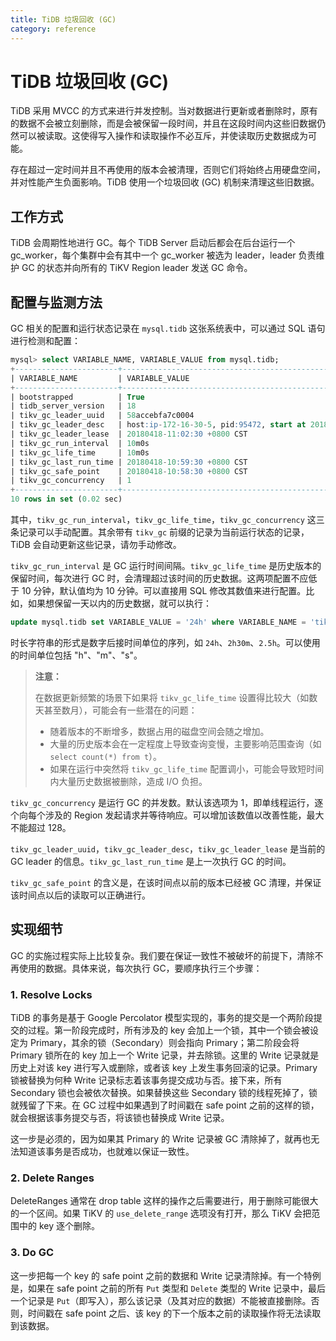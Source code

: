 ```yaml
---
title: TiDB 垃圾回收 (GC)
category: reference
---
```


# TiDB 垃圾回收 (GC)

TiDB 采用 MVCC 的方式来进行并发控制。当对数据进行更新或者删除时，原有的数据不会被立刻删除，而是会被保留一段时间，并且在这段时间内这些旧数据仍然可以被读取。这使得写入操作和读取操作不必互斥，并使读取历史数据成为可能。

存在超过一定时间并且不再使用的版本会被清理，否则它们将始终占用硬盘空间，并对性能产生负面影响。TiDB 使用一个垃圾回收 (GC) 机制来清理这些旧数据。

## 工作方式

TiDB 会周期性地进行 GC。每个 TiDB Server 启动后都会在后台运行一个 gc_worker，每个集群中会有其中一个 gc_worker 被选为 leader，leader 负责维护 GC 的状态并向所有的 TiKV Region leader 发送 GC 命令。

## 配置与监测方法

GC 相关的配置和运行状态记录在 `mysql.tidb` 这张系统表中，可以通过 SQL 语句进行检测和配置：

```sql
mysql> select VARIABLE_NAME, VARIABLE_VALUE from mysql.tidb;
+-----------------------+------------------------------------------------------------------------------------------------+
| VARIABLE_NAME         | VARIABLE_VALUE                                                                                 |
+-----------------------+------------------------------------------------------------------------------------------------+
| bootstrapped          | True                                                                                           |
| tidb_server_version   | 18                                                                                             |
| tikv_gc_leader_uuid   | 58accebfa7c0004                                                                                |
| tikv_gc_leader_desc   | host:ip-172-16-30-5, pid:95472, start at 2018-04-11 13:43:30.73076656 +0800 CST m=+0.068873865 |
| tikv_gc_leader_lease  | 20180418-11:02:30 +0800 CST                                                                    |
| tikv_gc_run_interval  | 10m0s                                                                                          |
| tikv_gc_life_time     | 10m0s                                                                                          |
| tikv_gc_last_run_time | 20180418-10:59:30 +0800 CST                                                                    |
| tikv_gc_safe_point    | 20180418-10:58:30 +0800 CST                                                                    |
| tikv_gc_concurrency   | 1                                                                                              |
+-----------------------+------------------------------------------------------------------------------------------------+
10 rows in set (0.02 sec)
```

其中，`tikv_gc_run_interval`，`tikv_gc_life_time`，`tikv_gc_concurrency` 这三条记录可以手动配置。其余带有 `tikv_gc` 前缀的记录为当前运行状态的记录， TiDB 会自动更新这些记录，请勿手动修改。

`tikv_gc_run_interval` 是 GC 运行时间间隔。`tikv_gc_life_time` 是历史版本的保留时间，每次进行 GC 时，会清理超过该时间的历史数据。这两项配置不应低于 10 分钟，默认值均为 10 分钟。可以直接用 SQL 修改其数值来进行配置。比如，如果想保留一天以内的历史数据，就可以执行：

```sql
update mysql.tidb set VARIABLE_VALUE = '24h' where VARIABLE_NAME = 'tikv_gc_life_time';
```

时长字符串的形式是数字后接时间单位的序列，如 `24h`、`2h30m`、`2.5h`。可以使用的时间单位包括 "h"、"m"、"s"。

> **注意：**
> 
> 在数据更新频繁的场景下如果将 `tikv_gc_life_time` 设置得比较大（如数天甚至数月），可能会有一些潜在的问题：
> 
> * 随着版本的不断增多，数据占用的磁盘空间会随之增加。
> * 大量的历史版本会在一定程度上导致查询变慢，主要影响范围查询（如 `select count(*) from t`）。
> * 如果在运行中突然将 `tikv_gc_life_time` 配置调小，可能会导致短时间内大量历史数据被删除，造成 I/O 负担。

`tikv_gc_concurrency` 是运行 GC 的并发数。默认该选项为 1，即单线程运行，逐个向每个涉及的 Region 发起请求并等待响应。可以增加该数值以改善性能，最大不能超过 128。

`tikv_gc_leader_uuid`，`tikv_gc_leader_desc`，`tikv_gc_leader_lease` 是当前的 GC leader 的信息。`tikv_gc_last_run_time` 是上一次执行 GC 的时间。

`tikv_gc_safe_point` 的含义是，在该时间点以前的版本已经被 GC 清理，并保证该时间点以后的读取可以正确进行。

## 实现细节

GC 的实施过程实际上比较复杂。我们要在保证一致性不被破坏的前提下，清除不再使用的数据。具体来说，每次执行 GC，要顺序执行三个步骤：

### 1. Resolve Locks

TiDB 的事务是基于 Google Percolator 模型实现的，事务的提交是一个两阶段提交的过程。第一阶段完成时，所有涉及的 key 会加上一个锁，其中一个锁会被设定为 Primary，其余的锁（Secondary）则会指向 Primary；第二阶段会将 Primary 锁所在的 key 加上一个 Write 记录，并去除锁。这里的 Write 记录就是历史上对该 key 进行写入或删除，或者该 key 上发生事务回滚的记录。Primary 锁被替换为何种 Write 记录标志着该事务提交成功与否。接下来，所有 Secondary 锁也会被依次替换。如果替换这些 Secondary 锁的线程死掉了，锁就残留了下来。在 GC 过程中如果遇到了时间戳在 safe point 之前的这样的锁，就会根据该事务提交与否，将该锁也替换成 Write 记录。

这一步是必须的，因为如果其 Primary 的 Write 记录被 GC 清除掉了，就再也无法知道该事务是否成功，也就难以保证一致性。

### 2. Delete Ranges

DeleteRanges 通常在 drop table 这样的操作之后需要进行，用于删除可能很大的一个区间。如果 TiKV 的 `use_delete_range` 选项没有打开，那么 TiKV 会把范围中的 key 逐个删除。

### 3. Do GC

这一步把每一个 key 的 safe point 之前的数据和 Write 记录清除掉。有一个特例是，如果在 safe point 之前的所有 `Put` 类型和 `Delete` 类型的 Write 记录中，最后一个记录是 `Put`（即写入），那么该记录（及其对应的数据）不能被直接删除。否则，时间戳在 safe point 之后、该 key 的下一个版本之前的读取操作将无法读取到该数据。